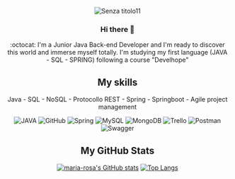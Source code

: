  <div align=center>
 
![Senza titolo11](https://user-images.githubusercontent.com/116734507/220948786-89c6a2fc-f562-4ea9-851f-6bdfea74c39a.png)

### Hi there 👋

 :octocat:  I'm a Junior Java Back-end Developer and I'm ready to discover this world and immerse myself totally. 
 I'm studying my first language (JAVA - SQL - SPRING) following a course "Develhope"
 
 <div align=center>
 <h2>My skills</h2>
 Java - 
 SQL -
 NoSQL -
 Protocollo REST - 
 Spring -
 Springboot -
 Agile project management
 
![JAVA](https://img.shields.io/badge/Java-%23CB3837.svg?style=for-the-badge&logo=java&logoColor=white)
![GitHub](https://img.shields.io/badge/github-%23121011.svg?style=for-the-badge&logo=github&logoColor=white)
![Spring](https://img.shields.io/badge/spring-%236DB33F.svg?style=for-the-badge&logo=spring&logoColor=white)
![MySQL](https://img.shields.io/badge/mysql-%2300f.svg?style=for-the-badge&logo=mysql&logoColor=white)
![MongoDB](https://img.shields.io/badge/MongoDB-%234ea94b.svg?style=for-the-badge&logo=mongodb&logoColor=white)
![Trello](https://img.shields.io/badge/Trello-%23026AA7.svg?style=for-the-badge&logo=Trello&logoColor=white)
![Postman](https://img.shields.io/badge/Postman-FF6C37?style=for-the-badge&logo=postman&logoColor=white)
![Swagger](https://img.shields.io/badge/-Swagger-%23Clojure?style=for-the-badge&logo=swagger&logoColor=white) 
  
<h2>My GitHub Stats</h2>

  [![maria-rosa's GitHub stats](https://github-readme-stats.vercel.app/api?username=maria-rosa-gennarelli&show_icons=true&theme=radical&hide=contribs)](https://github.com/maria-rosa-gennarelli/github-readme-stats)
[![Top Langs](https://github-readme-stats.vercel.app/api/top-langs/?username=maria-rosa-gennarelli&layout=compact&theme=radical)](https://github.com/maria-rosa-gennarelli/github-readme-stats)
  

 


 
 


